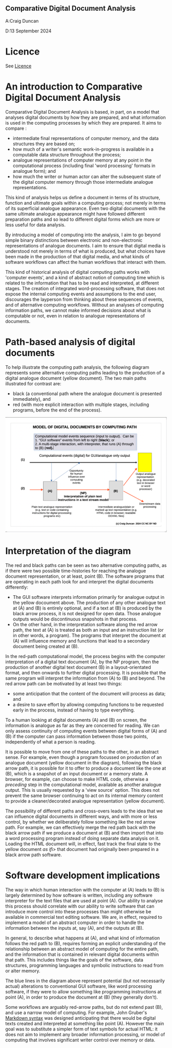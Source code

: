 Comparative Digital Document Analysis
-------------------

A:Craig Duncan

D:13 September 2024

# Licence

See [Licence](LICENCE.md)

# An introduction to Comparative Digital Document Analysis

Comparative Digital Document Analysis is based, in part, on a model that analyses digital documents by how they are prepared, and what information is used in the computing processes by which they are prepared. It aims to compare :

- intermediate final representations of computer memory, and the data structures they are based on; 
- how much of a writer's semantic work-in-progress is available in a computable data structure throughout the process;
- analogue representations of computer memory at any point in the computational process (including final 'word processing' formats in analogue form); and
- how much the writer or human actor can alter the subsequent state of the digital computer memory through those intermediate analogue representations.

This kind of analysis helps us define a document in terms of its structure, function and ultimate goals within a computing process; not merely in terms of its superficial analogue appearance.   Even two digital documents with the same ultimate analogue appearance might have followed different preparation paths and so lead to different digital forms which are more or less useful for data analysis.

By introducing a model of computing into the analysis, I aim to go beyond simple binary distinctions between electronic and non-electronic representations of analogue documents.  I aim to ensure that digital media is understood not merely in terms of what is produced, but what choices have been made in the production of that digital media, and what kinds of software workflows can affect the human workflows that interact with them.  

This kind of historical analysis of digital computing paths works with 'computer events', and a kind of abstract notion of computing time which is related to the information that has to be read and interpreted, at different stages.   The creation of integrated word-processing software, that does not expose the internal computing events and assumptions to the end user, discourages the layperson from thinking about these sequences of events, and of alternative computing workflows.   Without an analyses of computing information paths, we cannot make informed decisions about what is computable or not, even in relation to analogue representations of documents. 

# Path-based analysis of digital documents

To help illustrate the computing path analysis, the following diagram represents some alternative computing paths leading to the production of a digital analogue document (yellow document).   The two main paths illustrated for contrast are:
- black (a conventional path where the analogue document is presented immediately), and
- red (with more explicit interaction with multiple stages, including programs, before the end of the process). 

![Digital Document Definitions](DigitalDocumentDefinitions.png)

# Interpretation of the diagram

The red and black paths can be seen as two alternative computing paths, as if there were two possible time-histories for reaching the analogue document representation, or at least, point (B).  The software programs that are operating in each path look for and interpret the digital documents differently:
-  The GUI software interprets information primarily for analogue output in the yellow docoument above.  The production of any other analogue text at (A) and (B) is entirely optional, and if a text at (B) is produced by the black arrow process, it is not designed for open data.  Those analogue outputs would be discontinuous snapshots in that process.
- On the other hand, in the interpretation software along the red arrow path, the text at (A) is treated as both an input and an instruction list (or in other words, a program).  The programs that interpret the document at (A) will influence memory and functions that lead to a secondary document being created at (B).  

In the red-path computational model, the process begins with the computer interpretation of a digital text document (A), by the NP program, then the production of another digital text document (B) in a layout-orientated format, and then onwards to further digital processing.  It is possible that the same program will interpret the information from (A) to (B) and beyond.  The red arrow path can be motivated by at least two things:
- some anticipation that the content of the document will process as data; and
- a desire to save effort by allowing computing functions to be requested early in the process, instead of having to type everything.

To a human looking at digital documents (A) and (B) on screen, the information is analogue as far as they are concerned for reading.  We can only assess continuity of computing events between digital forms of (A) and (B) if the computer can pass information between those two points, independently of what a person is reading.

It is possible to move from one of these paths to the other, in an abstract sense.  For example, even though a program focussed on production of an analogue document (yellow document in the diagram), following the black arrow path, it is possible for it to offer to produce a document like the one at (B), which is a snapshot of an input document or a memory state.  A browser, for example, can choose to make HTML code, otherwise a <i>preceding</i> step in the computational model, available as another analogue output.  This is usually requested by a 'view source' option.  This does not prevent the same browser continuing to act on its internal memory content to provide a cleaner/decorated analogue representation (yellow document).

The possibility of different paths and cross-overs leads to the idea that we can influence digital documents in different ways, and with more or less control, by whether we deliberately follow something like the red arrow path.  For example, we can effectively merge the red path back with the black arrow path if we produce a document at (B) and then import that into a word processing program instead of doing separate data analysis on it.  Loading the HTML document will, in effect, fast track the final state to the yellow document <i>as if</i>i> that document had originally been prepared in a black arrow path software.

# Software development implications

The way in which human interaction with the computer at (A) leads to (B) is largely determined by how software is written, including any software interpreter for the text files that are used at point (A).   Our ability to analyse this process should correlate with our ability to write software that can introduce more control into these processes than might otherwise be available in commercial text editing software.  We are, in effect, required to implement a model of an abstract computer in order to handle the information between the inputs at, say (A), and the outputs at (B).

In general, to describe what happens at (A), and what kind of information follows the red path to (B), requires forming an explicit understanding of the relationship between an abstract model of computing for the entire path, and the information that is contained in relevant digital documents within that path.  This includes things like the goals of the software, data structures, programming languages and symbolic instructions to read from or alter memory.

The blue lines in the diagram above represent potential (but not necessarily actual) alterations to conventional GUI software, like word processing software, if they were to allow something like programming instructions at point (A), in order to produce the document at (B) (they generally don't).

Some workflows are arguably red-arrow paths, but do not extend past (B), and use a narrow model of computing.  For example, John Gruber's [Markdown syntax](https://daringfireball.net/projects/markdown/) was designed anticipating that there would be digital texts created and interpreted at something like point (A).  However the main goal was to substitute a simpler form of text symbols for actual HTML: it does not aim to implement any broader information processing, or model of computing that involves significant writer control over memory or data.   

